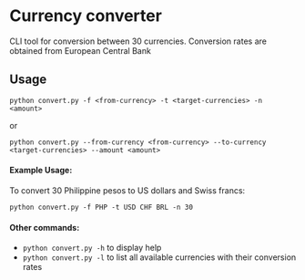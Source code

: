 # Currency converter

CLI tool for conversion between 30 currencies.
Conversion rates are obtained from European Central Bank

## Usage

```
python convert.py -f <from-currency> -t <target-currencies> -n <amount>
```

or
```
python convert.py --from-currency <from-currency> --to-currency <target-currencies> --amount <amount>
```

#### Example Usage:
To convert 30 Philippine pesos to US dollars and Swiss francs:

`python convert.py -f PHP -t USD CHF BRL -n 30`



#### Other commands:
- `python convert.py -h` to display help
- `python convert.py -l` to list all available currencies with their conversion rates
